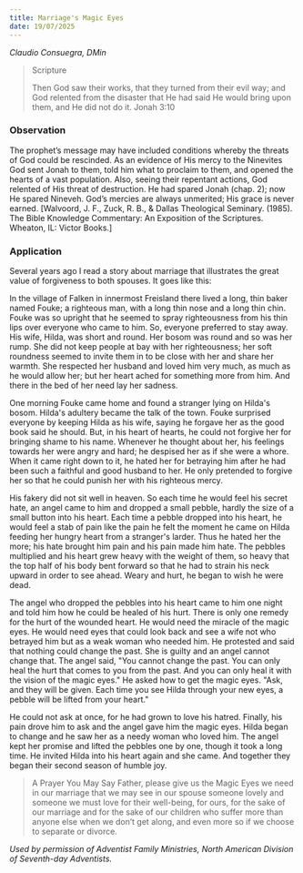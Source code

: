 ```yaml
---
title: Marriage's Magic Eyes
date: 19/07/2025
---
```


_Claudio Consuegra, DMin_

> <p>Scripture</p>
> Then God saw their works, that they turned from their evil way; and God relented from the disaster that He had said He would bring upon them, and He did not do it. Jonah 3:10

### Observation

The prophet’s message may have included conditions whereby the threats of God could be rescinded. As an evidence of His mercy to the Ninevites God sent Jonah to them, told him what to proclaim to them, and opened the hearts of a vast population. Also, seeing their repentant actions, God relented of His threat of destruction. He had spared Jonah (chap. 2); now He spared Nineveh. God’s mercies are always unmerited; His grace is never earned. [Walvoord, J. F., Zuck, R. B., & Dallas Theological Seminary. (1985). The Bible Knowledge Commentary: An Exposition of the Scriptures. Wheaton, IL: Victor Books.]

### Application

Several years ago I read a story about marriage that illustrates the great value of forgiveness to both spouses. It goes like this:

In the village of Falken in innermost Freisland there lived a long, thin baker named Fouke; a righteous man, with a long thin nose and a long thin chin. Fouke was so upright that he seemed to spray righteousness from his thin lips over everyone who came to him. So, everyone preferred to stay away. His wife, Hilda, was short and round. Her bosom was round and so was her rump. She did not keep people at bay with her righteousness; her soft roundness seemed to invite them in to be close with her and share her warmth. She respected her husband and loved him very much, as much as he would allow her; but her heart ached for something more from him. And there in the bed of her need lay her sadness.

One morning Fouke came home and found a stranger lying on Hilda's bosom. Hilda's adultery became the talk of the town. Fouke surprised everyone by keeping Hilda as his wife, saying he forgave her as the good book said he should. But, in his heart of hearts, he could not forgive her for bringing shame to his name. Whenever he thought about her, his feelings towards her were angry and hard; he despised her as if she were a whore. When it came right down to it, he hated her for betraying him after he had been such a faithful and good husband to her. He only pretended to forgive her so that he could punish her with his righteous mercy.

His fakery did not sit well in heaven. So each time he would feel his secret hate, an angel came to him and dropped a small pebble, hardly the size of a small button into his heart. Each time a pebble dropped into his heart, he would feel a stab of pain like the pain he felt the moment he came on Hilda feeding her hungry heart from a stranger's larder. Thus he hated her the more; his hate brought him pain and his pain made him hate. The pebbles multiplied and his heart grew heavy with the weight of them, so heavy that the top half of his body bent forward so that he had to strain his neck upward in order to see ahead. Weary and hurt, he began to wish he were dead.

The angel who dropped the pebbles into his heart came to him one night and told him how he could be healed of his hurt. There is only one remedy for the hurt of the wounded heart. He would need the miracle of the magic eyes. He would need eyes that could look back and see a wife not who betrayed him but as a weak woman who needed him. He protested and said that nothing could change the past. She is guilty and an angel cannot change that. The angel said, "You cannot change the past. You can only heal the hurt that comes to you from the past. And you can only heal it with the vision of the magic eyes." He asked how to get the magic eyes. "Ask, and they will be given. Each time you see Hilda through your new eyes, a pebble will be lifted from your heart."

He could not ask at once, for he had grown to love his hatred. Finally, his pain drove him to ask and the angel gave him the magic eyes. Hilda began to change and he saw her as a needy woman who loved him. The angel kept her promise and lifted the pebbles one by one, though it took a long time. He invited Hilda into his heart again and she came. And together they began their second season of humble joy.

> <callout>A Prayer You May Say</callout>
> Father, please give us the Magic Eyes we need in our marriage that we may see in our spouse someone lovely and someone we must love for their well-being, for ours, for the sake of our marriage and for the sake of our children who suffer more than anyone else when we don’t get along, and even more so if we choose to separate or divorce.

_Used by permission of Adventist Family Ministries, North American Division of Seventh-day Adventists._